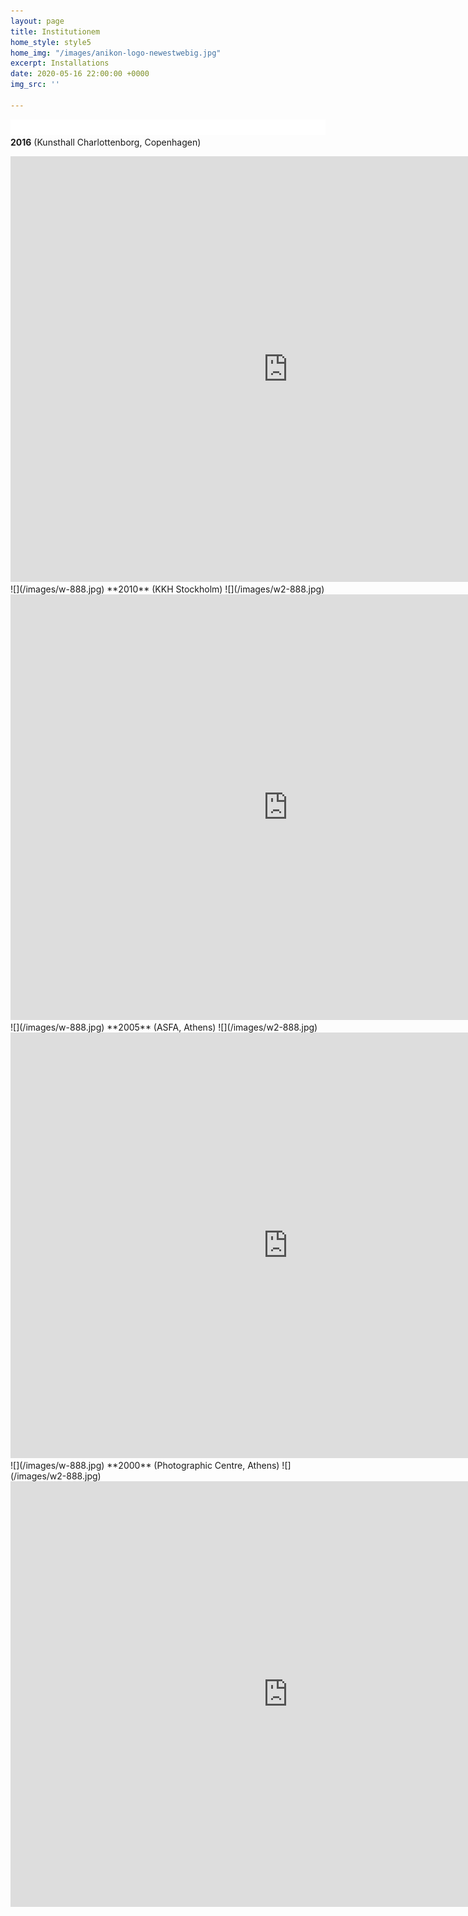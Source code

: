 ```yaml
---
layout: page
title: Institutionem
home_style: style5
home_img: "/images/anikon-logo-newestwebig.jpg"
excerpt: Installations
date: 2020-05-16 22:00:00 +0000
img_src: ''

---
```

![](/images/w-888.jpg)  
**2016** (Kunsthall Charlottenborg, Copenhagen)  
<iframe src="https://player.vimeo.com/video/158936852" width="888" height="681" frameborder="0" allow="autoplay; fullscreen" allowfullscreen></iframe>  
![](/images/w-888.jpg)  
**2010** (KKH Stockholm)
![](/images/w2-888.jpg)
<iframe title="vimeo-player" src="https://player.vimeo.com/video/6283785" width="888" height="681" frameborder="0" allowfullscreen></iframe>  
![](/images/w-888.jpg)  
**2005** (ASFA, Athens)
![](/images/w2-888.jpg)
<iframe src="https://player.vimeo.com/video/3759031" width="888" height="681" frameborder="0" allow="autoplay; fullscreen" allowfullscreen></iframe>  
![](/images/w-888.jpg)  
**2000** (Photographic Centre, Athens)
![](/images/w2-888.jpg)
<iframe src="https://player.vimeo.com/video/3769640" width="888" height="681" frameborder="0" allow="autoplay; fullscreen" allowfullscreen></iframe>